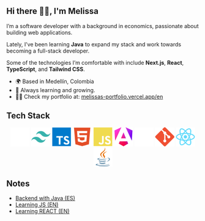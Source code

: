## Hi there 👋🏼, I'm Melissa

I’m a software developer with a background in economics, passionate about building web applications.

Lately, I’ve been learning **Java** to expand my stack and work towards becoming a full-stack developer.

Some of the technologies I’m comfortable with include **Next.js**, **React**, **TypeScript**, and **Tailwind CSS**.

- 🌍 Based in Medellín, Colombia
- 🌱 Always learning and growing.
- 👩‍💻 Check my portfolio at: [melissas-portfolio.vercel.app/en](https://melissas-portfolio.vercel.app/en)

## Tech Stack

<p align="center">
  <img src="https://raw.githubusercontent.com/melodiaz23/melodiaz23/b0be22e4aaf3d6a2c5fe6d4805382c6ec975aac4/icons/nextjs-colored.svg" alt="Next.js" width="50" height="50"/>
  <img src="https://raw.githubusercontent.com/melodiaz23/melodiaz23/5e83d7eef15d517bcf46cebe2a6c8f3ed02a257d/icons/tailwindcss-colored.svg" alt="Tailwind CSS" width="50" height="50"/>
  <img src="https://raw.githubusercontent.com/melodiaz23/melodiaz23/5e83d7eef15d517bcf46cebe2a6c8f3ed02a257d/icons/typescript-colored.svg" alt="TypeScript" width="50" height="50"/>
  <img src="https://raw.githubusercontent.com/melodiaz23/melodiaz23/5e83d7eef15d517bcf46cebe2a6c8f3ed02a257d/icons/html5-colored.svg" alt="HTML" width="50" height="50"/>
  <img src="https://raw.githubusercontent.com/melodiaz23/melodiaz23/5e83d7eef15d517bcf46cebe2a6c8f3ed02a257d/icons/javascript-colored.svg" alt="JavaScript" width="50" height="50"/>
  <img src="https://raw.githubusercontent.com/melodiaz23/melodiaz23/b0be22e4aaf3d6a2c5fe6d4805382c6ec975aac4/icons/angularjs-colored.svg" alt="Angular" width="50" height="50"/>
  <img src="https://raw.githubusercontent.com/melodiaz23/melodiaz23/b0be22e4aaf3d6a2c5fe6d4805382c6ec975aac4/icons/github.svg" alt="Github" width="50" height="50"/>
  <img src="https://raw.githubusercontent.com/melodiaz23/melodiaz23/5e83d7eef15d517bcf46cebe2a6c8f3ed02a257d/icons/git-colored.svg" alt="Git" width="50" height="50"/>
  <img src="https://raw.githubusercontent.com/melodiaz23/melodiaz23/b0be22e4aaf3d6a2c5fe6d4805382c6ec975aac4/icons/react.svg" alt="react" width="50" height="50"/>
  <img src="https://raw.githubusercontent.com/melodiaz23/melodiaz23/b0be22e4aaf3d6a2c5fe6d4805382c6ec975aac4/icons/java.svg" alt="java" width="50" height="50"/>
  </p>

## Notes

- [Backend with Java (ES)](https://github.com/melodiaz23/notas-backend-con-java)
- [Learning JS (EN)](https://github.com/melodiaz23/learning-js)
- [Learning REACT (EN)](https://github.com/melodiaz23/learning-react)
